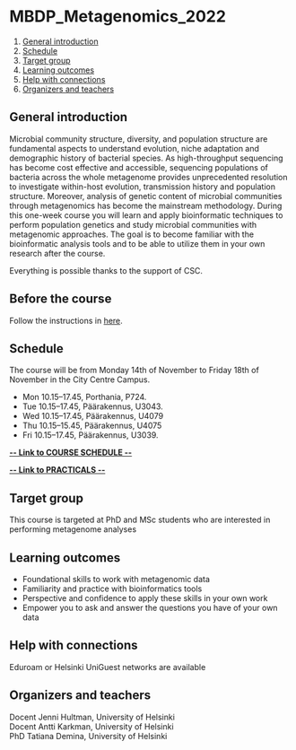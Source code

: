 # MBDP_Metagenomics_2022

1. [General introduction](#General-introduction)
2. [Schedule](#Schedule)
3. [Target group](#target-group)
4. [Learning outcomes](#learning-outcomes)
5. [Help with connections](#help-with-connections)
7. [Organizers and teachers](#Organizers-and-teachers)

## General introduction

Microbial community structure, diversity, and population structure are fundamental aspects to understand evolution, niche adaptation and demographic history of bacterial species. As high-throughput sequencing has become cost effective and accessible, sequencing populations of bacteria across the whole metagenome provides unprecedented resolution to investigate within-host evolution, transmission history and population structure. Moreover, analysis of genetic content of microbial communities through metagenomics has become the mainstream methodology. During this one-week course you will learn and apply bioinformatic techniques to perform population genetics and study microbial communities with metagenomic approaches. The goal is to become familiar with the bioinformatic analysis tools and to be able to utilize them in your own research after the course.

Everything is possible thanks to the support of CSC.

## Before the course

Follow the instructions in [here](Practicals/installations.md). 

## Schedule

The course will be from Monday 14th of November to Friday 18th of November in the City Centre Campus.

 - Mon  10.15–17.45, Porthania, P724.
 - Tue  10.15–17.45, Päärakennus, U3043. 
 - Wed  10.15–17.45, Päärakennus, U4079
 - Thu  10.15–15.45, Päärakennus, U4075
 - Fri  10.15–17.45, Päärakennus, U3039.

[**-- Link to COURSE SCHEDULE --**](Practicals/Schedule.md)  

[**-- Link to PRACTICALS --**](Practicals/README.md)


## Target group
This course is targeted at PhD and MSc students who are interested in performing metagenome analyses

## Learning outcomes
* Foundational skills to work with metagenomic data
* Familiarity and practice with bioinformatics tools
* Perspective and confidence to apply these skills in your own work
* Empower you to ask and answer the questions you have of your own data

## Help with connections

Eduroam or Helsinki UniGuest networks are available

## Organizers and teachers
Docent Jenni Hultman, University of Helsinki  
Docent Antti Karkman, University of Helsinki  
PhD Tatiana Demina,  University of Helsinki  
